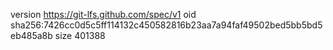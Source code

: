 version https://git-lfs.github.com/spec/v1
oid sha256:7426cc0d5c5ff114132c450582816b23aa7a94faf49502bed5bb5bd5eb485a8b
size 401388
